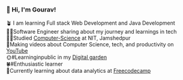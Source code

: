 <!--Level 1: Simple bio and stats -->
### 👋 Hi, I'm Gourav!
 
🪴 I am learning Full stack Web Development and Java Development<br/>
🙋‍♂️Software Engineer sharing about my journey and learnings in tech<br/> 
👨‍🎓Studied [Computer-Science](link) at NIT, Jamshedpur </br> 
🧶Making videos about Computer Science, tech, and productivity on [YouTube](link)<br/> 
🌞#Learninginpublic in my [Digital garden](link)<br/>
🍀#Enthusiastic learner <br/>
🍁Currently learning about data analytics at [Freecodecamp](link)<br/> 
 

